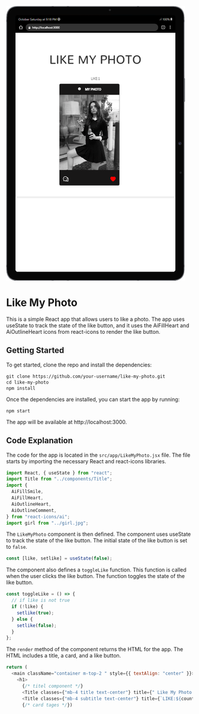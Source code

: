 ![](./tab.png)
# Like My Photo

This is a simple React app that allows users to like a photo. The app uses useState to track the state of the like button, and it uses the AiFillHeart and AiOutlineHeart icons from react-icons to render the like button.

## Getting Started

To get started, clone the repo and install the dependencies:

```
git clone https://github.com/your-username/like-my-photo.git
cd like-my-photo
npm install
```

Once the dependencies are installed, you can start the app by running:

```
npm start
```

The app will be available at http://localhost:3000.

## Code Explanation

The code for the app is located in the `src/app/LikeMyPhoto.jsx` file. The file starts by importing the necessary React and react-icons libraries.

```js
import React, { useState } from "react";
import Title from "../components/Title";
import {
  AiFillSmile,
  AiFillHeart,
  AiOutlineHeart,
  AiOutlineComment,
} from "react-icons/ai";
import girl from "../girl.jpg";
```

The `LikeMyPhoto` component is then defined. The component uses useState to track the state of the like button. The initial state of the like button is set to `false`.

```js
const [like, setlike] = useState(false);
```

The component also defines a `toggleLike` function. This function is called when the user clicks the like button. The function toggles the state of the like button.

```js
const toggleLike = () => {
  // if like is not true
  if (!like) {
    setlike(true);
  } else {
    setlike(false);
  }
};
```

The `render` method of the component returns the HTML for the app. The HTML includes a title, a card, and a like button.

```js
return (
  <main className="container m-top-2 " style={{ textAlign: "center" }}>
    <h1>
      {/* titel component */}
      <Title classes={"mb-4 title text-center"} title={" Like My Photo "} />
      <Title classes={"mb-4 subtitle text-center"} title={`LIKE:${count}`} />
      {/* card tages */})
```